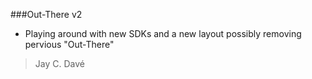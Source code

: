 ###Out-There v2

- Playing around with new SDKs and a new layout possibly removing pervious "Out-There"

> Jay C. Davé